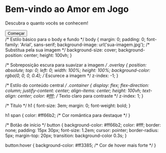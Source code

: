 <!DOCTYPE html>
<html lang="pt-br">
<head>
  <meta charset="UTF-8">
  <meta name="viewport" content="width=device-width, initial-scale=1.0">
  <title>Amor em Jogo</title>
  <link rel="stylesheet" href="styles.css">
</head>
<body>
  <div class="container">
    <h1>Bem-vindo ao <span>Amor em Jogo</span></h1>
    <p>Descubra o quanto vocês se conhecem!</p>
    <button onclick="startGame()">Começar</button>
  </div>
  <div class="overlay"></div> <!-- Overlay escuro -->
</body>
</html>
/* Estilo básico para o body e fundo */
body {
  margin: 0;
  padding: 0;
  font-family: 'Arial', sans-serif;
  background-image: url('sua-imagem.jpg'); /* Substitua pela sua imagem */
  background-size: cover;
  background-position: center;
  height: 100vh;
}

/* Sobreposição escura para suavizar a imagem */
.overlay {
  position: absolute;
  top: 0;
  left: 0;
  width: 100%;
  height: 100%;
  background-color: rgba(0, 0, 0, 0.4); /* Escurece a imagem */
  z-index: -1;
}

/* Estilo do conteúdo central */
.container {
  display: flex;
  flex-direction: column;
  justify-content: center;
  align-items: center;
  height: 100vh;
  text-align: center;
  color: #fff; /* Texto claro para contraste */
  z-index: 1;
}

/* Título */
h1 {
  font-size: 3em;
  margin: 0;
  font-weight: bold;
}

h1 span {
  color: #ff66b2; /* Cor romântica para destaque */
}

/* Botão de início */
button {
  background-color: #ff66b2;
  color: #fff;
  border: none;
  padding: 15px 30px;
  font-size: 1.2em;
  cursor: pointer;
  border-radius: 5px;
  margin-top: 20px;
  transition: background-color 0.3s;
}

button:hover {
  background-color: #ff3385; /* Cor de hover mais forte */
}
